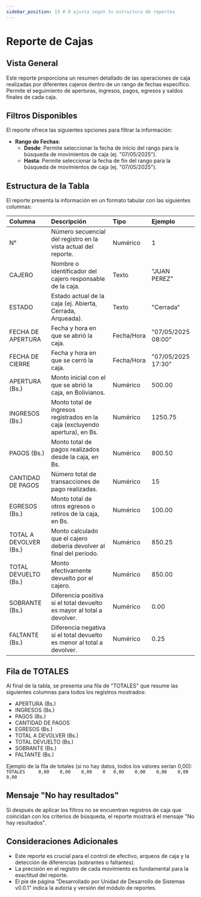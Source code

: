 ```yaml
---
sidebar_position: 13 # O ajusta según tu estructura de reportes
---
```


# Reporte de Cajas

## Vista General
Este reporte proporciona un resumen detallado de las operaciones de caja realizadas por diferentes cajeros dentro de un rango de fechas específico. Permite el seguimiento de aperturas, ingresos, pagos, egresos y saldos finales de cada caja.

## Filtros Disponibles
El reporte ofrece las siguientes opciones para filtrar la información:

-   **Rango de Fechas**:
    *   **Desde**: Permite seleccionar la fecha de inicio del rango para la búsqueda de movimientos de caja (ej. "07/05/2025").
    *   **Hasta**: Permite seleccionar la fecha de fin del rango para la búsqueda de movimientos de caja (ej. "07/05/2025").

## Estructura de la Tabla
El reporte presenta la información en un formato tabular con las siguientes columnas:

| Columna                 | Descripción                                                                 | Tipo          | Ejemplo                                   |
| :---------------------- | :-------------------------------------------------------------------------- | :------------ | :---------------------------------------- |
| N°                      | Número secuencial del registro en la vista actual del reporte.              | Numérico      | 1                                         |
| CAJERO                  | Nombre o identificador del cajero responsable de la caja.                   | Texto         | "JUAN PEREZ"                              |
| ESTADO                  | Estado actual de la caja (ej. Abierta, Cerrada, Arqueada).                   | Texto         | "Cerrada"                                 |
| FECHA DE APERTURA       | Fecha y hora en que se abrió la caja.                                       | Fecha/Hora    | "07/05/2025 08:00"                        |
| FECHA DE CIERRE         | Fecha y hora en que se cerró la caja.                                       | Fecha/Hora    | "07/05/2025 17:30"                        |
| APERTURA (Bs.)          | Monto inicial con el que se abrió la caja, en Bolivianos.                   | Numérico      | 500.00                                    |
| INGRESOS (Bs.)          | Monto total de ingresos registrados en la caja (excluyendo apertura), en Bs. | Numérico      | 1250.75                                   |
| PAGOS (Bs.)             | Monto total de pagos realizados desde la caja, en Bs.                       | Numérico      | 800.50                                    |
| CANTIDAD DE PAGOS       | Número total de transacciones de pago realizadas.                           | Numérico      | 15                                        |
| EGRESOS (Bs.)           | Monto total de otros egresos o retiros de la caja, en Bs.                   | Numérico      | 100.00                                    |
| TOTAL A DEVOLVER (Bs.)  | Monto calculado que el cajero debería devolver al final del periodo.        | Numérico      | 850.25                                    |
| TOTAL DEVUELTO (Bs.)    | Monto efectivamente devuelto por el cajero.                                 | Numérico      | 850.00                                    |
| SOBRANTE (Bs.)          | Diferencia positiva si el total devuelto es mayor al total a devolver.      | Numérico      | 0.00                                      |
| FALTANTE (Bs.)          | Diferencia negativa si el total devuelto es menor al total a devolver.      | Numérico      | 0.25                                      |

## Fila de TOTALES
Al final de la tabla, se presenta una fila de "TOTALES" que resume las siguientes columnas para todos los registros mostrados:
-   APERTURA (Bs.)
-   INGRESOS (Bs.)
-   PAGOS (Bs.)
-   CANTIDAD DE PAGOS
-   EGRESOS (Bs.)
-   TOTAL A DEVOLVER (Bs.)
-   TOTAL DEVUELTO (Bs.)
-   SOBRANTE (Bs.)
-   FALTANTE (Bs.)

Ejemplo de la fila de totales (si no hay datos, todos los valores serían 0,00):
`TOTALES 	 0,00 	 0,00 	 0,00 	 0 	 0,00 	 0,00 	 0,00 	 0,00 	 0,00`

## Mensaje "No hay resultados"
Si después de aplicar los filtros no se encuentran registros de caja que coincidan con los criterios de búsqueda, el reporte mostrará el mensaje "No hay resultados".

## Consideraciones Adicionales
- Este reporte es crucial para el control de efectivo, arqueos de caja y la detección de diferencias (sobrantes o faltantes).
- La precisión en el registro de cada movimiento es fundamental para la exactitud del reporte.
- El pie de página "Desarrollado por Unidad de Desarrollo de Sistemas v0.0.1" indica la autoría y versión del módulo de reportes.